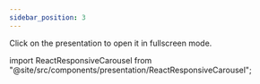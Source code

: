 ```yaml
---
sidebar_position: 3
---
```


Click on the presentation to open it in fullscreen mode.

import ReactResponsiveCarousel from "@site/src/components/presentation/ReactResponsiveCarousel";

<ReactResponsiveCarousel />
